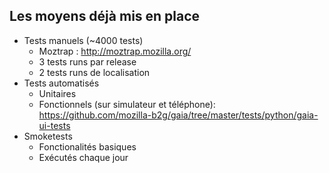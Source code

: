 ##  Les moyens déjà mis en place

* Tests manuels (~4000 tests)
    * Moztrap : http://moztrap.mozilla.org/
    * 3 tests runs par release
    * 2 tests runs de localisation
* Tests automatisés
    * Unitaires
    * Fonctionnels (sur simulateur et téléphone): https://github.com/mozilla-b2g/gaia/tree/master/tests/python/gaia-ui-tests
* Smoketests
    * Fonctionalités basiques
    * Exécutés chaque jour
